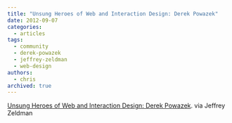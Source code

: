 ```yaml
---
title: "Unsung Heroes of Web and Interaction Design: Derek Powazek"
date: 2012-09-07
categories:
  - articles
tags:
  - community
  - derek-powazek
  - jeffrey-zeldman
  - web-design
authors:
  - chris
archived: true
---
```


[Unsung Heroes of Web and Interaction Design: Derek Powazek](http://www.zeldman.com/2012/09/06/powazek/). via Jeffrey Zeldman

